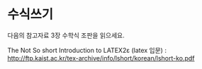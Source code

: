 # 수식쓰기

다음의 참고자료 3장 수학식 조판을 읽으세요.

The Not So short Introduction to LATEX2ε (latex 입문) :
http://ftp.kaist.ac.kr/tex-archive/info/lshort/korean/lshort-ko.pdf
